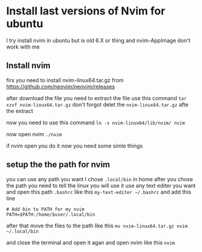 # Install last versions of Nvim for ubuntu
I try install nvim in ubuntu but is old 6.X or thing and nvim-AppImage don't work with me

## Install nvim
firs you need to install nvim-linux64.tar.gz from 
https://github.com/neovim/neovim/releases

after download the file you need to extract the file
use this command `tar xzvf nvim-linux64.tar.gz`
don't forgot delet the `nvim-linux64.tar.gz` afte the extract

now you need to use this command `ln -s nvim-linux64/lib/nvim/ nvim`

now open nvim `./nvim`

if nvim open you do it now you need some simle things

## setup the the path for nvim 
you can use any path you want I chose `.local/bin` in home
after you chose the path you need to tell the linux you will use it
use any text editer you want and open this path `.bashrc` like this `my-text-editer ~/.bashrc`
and add this line 
```
# Add bin to PATH for my nvim 
PATH=$PATH:/home/$user/.local/bin
```
after that move the files to the path like this `mv nvim-linux64.tar.gz nvim ~/.local/bin`

and close the terminal and open it agan and open nvim like this `nvim`
